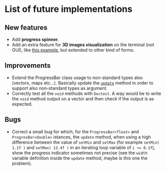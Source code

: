 # List of future implementations

## New features

- Add **progress spinner**.
- Add an extra feature for **3D images visualization** on the terminal (not GUI), like [this example](https://www.a1k0n.net/2021/01/13/optimizing-donut.html), but extended to other kind of forms.

## Improvements

- Extend the ProgressBar class usage to non-standard types also (vectors, maps etc...). Basically update the [`update`](https://github.com/JustWhit3/osmanip/blob/main/src/progress_bar.cpp#:~:text=void%20ProgressBar%20%3Cbar_type%3E%3A%3Aupdate,Update%20of%20the%20progress) method in order to support also non-standard types as argument.
- Correctly test all the `void` methods with `Doctest`. A way would be to write the `void` method output on a vector and then check if the output is as expected.

## Bugs

- Correct a small bug for which, for the `ProgressBar<float>` and `ProgresBar<double>` istances, the `update` method, when using a high difference between the value of `setMin` and `setMax` (for example `setMin( 1.1f )` and `setMax( 13.4f )` in an iterating loop variable of `i += 0.1f`), show the progress indicator sometimes not precise (see the `width` variable definition inside the `update` method, maybe is this one the problem).
